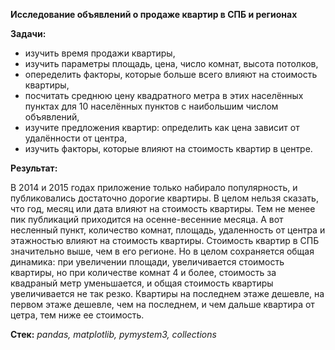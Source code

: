 **Исследование объявлений о продаже квартир в СПБ и регионах**

**Задачи:**
- изучить время продажи квартиры, 
- изучить параметры площадь, цена, число комнат, высота потолков,
- опеределить факторы, которые больше всего влияют на стоимость квартиры,
- посчитать среднюю цену квадратного метра в этих населённых пунктах для 10 населённых пунктов с наибольшим числом объявлений,
- изучите предложения квартир: определить как цена зависит от удалённости от центра, 
- изучить факторы, которые влияют на стоимость квартир в центре. 

**Результат:** 

В 2014 и 2015 годах приложение только набирало популярность, и публиковались достаточно дорогие квартиры. В целом нельзя сказать, что год, месяц или дата влияют на стоимость квартиры. Тем не менее пик публикаций приходится на осенне-весенние месяца. А вот несленный пункт, количество комнат, площадь, удаленность от центра и этажностью влияют на стоимость квартиры. Стоимость квартир в СПБ значительно выше, чем в его регионе. Но в целом сохраняется общая динамика: при увеличении площади, увеличивается стоимость квартиры, но при количестве комнат 4 и более, стоимость за квадраный метр уменьшается, и общая стоимость квартиры увеличивается не так резко. Квартиры на последнем этаже дешевле, на первом этаже дешевле, чем на последнем, и чем дальше квартира от цетра, тем ниже ее стоимость.

**Стек:**
*pandas, matplotlib, pymystem3, collections*
